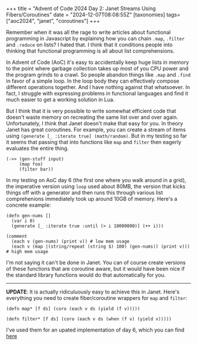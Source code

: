+++
title = "Advent of Code 2024 Day 2: Janet Streams Using Fibers/Coroutines"
date = "2024-12-07T08:08:55Z"
[taxonomies]
tags=["aoc2024", "janet", "coroutines"]
+++

Remember when it was all the rage to write articles about functional programming in Javascript by explaining how you can chain `.map`, `.filter` and `.reduce` on lists? I hated that. I think that it conditions people into thinking that functional programming is all about list comprehensions.

In Advent of Code (AoC) it's easy to accidentally keep huge lists in memory to the point where garbage collection takes up most of you CPU power and the program grinds to a crawl. So people abandon things like `.map` and `.find` in favor of a simple loop. In the loop body they can effectively compose different operations together. And I have nothing against that whatsoever. In fact, I struggle with expressing problems in functional languages and find it much easier to get a working solution in Lua.

But I think that it is very possible to write somewhat efficient code that doesn't waste memory on recreating the same list over and over again. Unfortunately, I think that Janet doesn't make that easy for you. In theory Janet has great coroutines. For example, you can create a stream of items using `(generate [_ :iterate true] (math/random)`. But in my testing so far it seems that passing that into functions like `map` and `filter` then eagerly evaluates the entire thing.

```janet
(->> (gen-stuff input)
     (map foo)
     (filter bar))
```

In my testing on AoC day 6 (the first one where you walk around in a grid), the imperative version using `loop` used about 80MB, the version that kicks things off with a generator and then runs this through various list comprehenions immediately took up around 10GB of memory. Here's a concrete example:

```janet
(defn gen-nums []
  (var i 0)
  (generate [_ :iterate true :until (> i 10000000)] (++ i)))

(comment
  (each v (gen-nums) (print v)) # low mem usage
  (each v (map |(string/repeat (string $) 100) (gen-nums)) (print v))) # high mem usage
```

I'm not saying it can't be done in Janet. You can of course create versions of these functions that are coroutine aware, but it would have been nice if the standard library functions would do that automatically for you.

-------

**UPDATE**: It is actually ridiculuously easy to achieve this in Janet. Here's everything you need to create fiber/coroutine wrappers for `map` and `filter`:

```janet
(defn map* [f ds] (coro (each v ds (yield (f v)))))

(defn filter* [f ds] (coro (each v ds (when (f v) (yield v)))))
```

I've used them for an upated implementation of day 6, which you can find [here](https://github.com/cideM/aoc2024-janet/blob/main/d6/main.janet#L52-L58)
